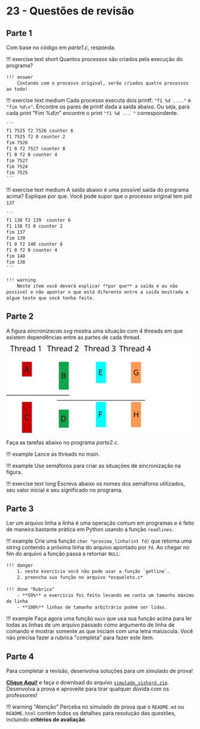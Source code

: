 # 23 - Questões de revisão


## Parte 1

Com base no código em *parte1.c*, responda.

!!! exercise text short
    Quantos processos são criados pela execução do programa?

    !!! answer
        Contando com o processo original, serão criados quatro processos ao todo!

!!! exercise text medium
    Cada processo executa dois printf: `"f1 %d ...."` e `"fim %d\n"`. Encontre os pares de printf dada a saída abaixo. Ou seja, para cada print "Fim %d\n" encontre o print `"f1 %d ... "` correspondente.

    ```
    f1 7525 f2 7526 counter 6
    f1 7525 f2 0 counter 2
    fim 7526
    f1 0 f2 7527 counter 8
    f1 0 f2 0 counter 4
    fim 7527
    fim 7524
    fim 7525
    ```

!!! exercise text medium
     A saída abaixo é uma possível saída do programa acima? Explique por que. Você pode supor que o processo original tem pid `137`

    ```
    f1 138 f2 139  counter 6
    f1 138 f2 0 counter 2
    fim 137
    fim 139
    f1 0 f2 140 counter 8
    f1 0 f2 0 counter 4
    fim 140
    fim 138
    ```

    !!! warning
        Neste item você deverá explicar **por que** a saída é ou não possível e não apontar o que está diferente entre a saída mostrada e algum teste que você tenha feito.


## Parte 2

A figura *sincronizacao.svg* mostra uma situação com 4 threads em que existem dependências entre as partes de cada thread.

![](sincronizacao.svg)

Faça as tarefas abaixo no programa *parte2.c*.

!!! example
    Lance as threads no main.

!!! example
    Use semáforos para criar as situações de sincronização na figura. 

!!! exercise text long
    Escreva abaixo os nomes dos semáforos utilizados, seu valor inicial e seu significado no programa.


## Parte 3

Ler um arquivo linha a linha é uma operação comum em programas e é feito de maneira bastante prática em Python usando a função `readlines`.

!!! example
    Crie uma função `char *proxima_linha(int fd)` que retorna uma string contendo a próxima linha do arquivo apontado por `fd`. Ao chegar no fim do arquivo a função passa a retornar `NULL`.

    !!! danger
        1. neste exercício você não pode usar a função `getline`.
        2. preencha sua função no arquivo *esqueleto.c*

    !!! done "Rubrica"
        - **50%** o exercício foi feito levando em conta um tamanho máximo de linha
        - **100%** linhas de tamanho arbitrário podem ser lidas.

!!! example
    Faça agora uma função `main` que usa sua função acima para ler todas as linhas de um arquivo passado como argumento de linha de comando e mostrar somente as que iniciam com uma letra maiúscula. Você não precisa fazer a rubrica "completa" para fazer este item.

## Parte 4

Para completar a revisão, desenvolva soluções para um simulado de prova!

[**Clique Aqui!**](simulado_sishard.zip) e faça o download do arquivo [`simulado_sishard.zip`](simulado_sishard.zip). Desenvolva a prova e aproveite para tirar qualquer dúvida com os professores!

!!! warning "Atenção"
    Perceba no simulado de prova que o `README.md` ou `README.html` contém todos os detalhes para resolução das questões, incluindo **critérios de avaliação**.